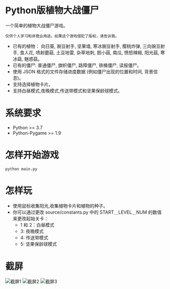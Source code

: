 # Python版植物大战僵尸
  一个简单的植物大战僵尸游戏。
  
  `仅供个人学习和非商业用途。如果这个游戏侵犯了版权，请告诉我。`
  
* 已有的植物： 向日葵, 豌豆射手, 坚果墙, 寒冰豌豆射手, 樱桃炸弹, 三向豌豆射手, 食人花, 喷射蘑菇, 土豆地雷, 杂草地刺, 胆小菇, 南瓜, 愤怒辣椒, 阳光菇, 寒冰菇, 魅惑菇。
* 已有的僵尸: 普通僵尸, 旗帜僵尸, 路障僵尸, 铁桶僵尸, 读报僵尸。
* 使用 JSON 格式的文件存储进度数据 (例如僵尸出现的位置和时间, 背景信息)。
* 支持选择植物卡片。
* 支持白昼模式,夜晚模式,传送带模式和坚果保龄球模式。

# 系统要求
* Python >= 3.7 
* Python-Pygame >= 1.9

# 怎样开始游戏
```shell
python main.py
```

# 怎样玩
* 使用鼠标收集阳光,收集植物卡片和植物的种子。
* 你可以通过更改 source/constants.py 中的 START＿LEVEL＿NUM 的数值来更改起始关卡：
  * 1 和 2：白昼模式
  * 3: 夜晚模式
  * 4: 传送带模式
  * 5: 坚果保龄球模式

# 截屏
![截屏1](https://raw.githubusercontent.com/marblexu/PythonPlantsVsZombies/master/demo/demo1.jpg)
![截屏2](https://raw.githubusercontent.com/marblexu/PythonPlantsVsZombies/master/demo/demo2.jpg)
![截屏3](https://raw.githubusercontent.com/marblexu/PythonPlantsVsZombies/master/demo/demo3.jpg)
